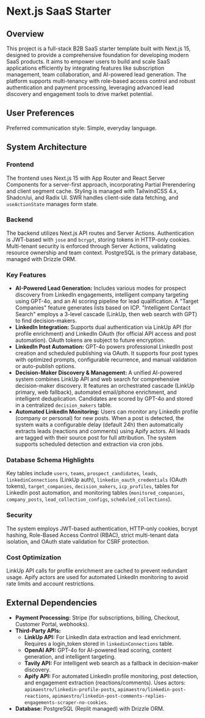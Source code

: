 # Next.js SaaS Starter

## Overview

This project is a full-stack B2B SaaS starter template built with Next.js 15, designed to provide a comprehensive foundation for developing modern SaaS products. It aims to empower users to build and scale SaaS applications efficiently by integrating features like subscription management, team collaboration, and AI-powered lead generation. The platform supports multi-tenancy with role-based access control and robust authentication and payment processing, leveraging advanced lead discovery and engagement tools to drive market potential.

## User Preferences

Preferred communication style: Simple, everyday language.

## System Architecture

### Frontend

The frontend uses Next.js 15 with App Router and React Server Components for a server-first approach, incorporating Partial Prerendering and client segment cache. Styling is managed with TailwindCSS 4.x, Shadcn/ui, and Radix UI. SWR handles client-side data fetching, and `useActionState` manages form state.

### Backend

The backend utilizes Next.js API routes and Server Actions. Authentication is JWT-based with `jose` and `bcrypt`, storing tokens in HTTP-only cookies. Multi-tenant security is enforced through Server Actions, validating resource ownership and team context. PostgreSQL is the primary database, managed with Drizzle ORM.

### Key Features

*   **AI-Powered Lead Generation:** Includes various modes for prospect discovery from LinkedIn engagements, intelligent company targeting using GPT-4o, and an AI scoring pipeline for lead qualification. A "Target Companies" feature generates lists based on ICP. "Intelligent Contact Search" employs a 3-level cascade (LinkUp, then web search with GPT) to find decision-makers.
*   **LinkedIn Integration:** Supports dual authentication via LinkUp API (for profile enrichment) and LinkedIn OAuth (for official API access and post automation). OAuth tokens are subject to future encryption.
*   **LinkedIn Post Automation:** GPT-4o powers professional LinkedIn post creation and scheduled publishing via OAuth. It supports four post types with optimized prompts, configurable recurrence, and manual validation or auto-publish options.
*   **Decision-Maker Discovery & Management:** A unified AI-powered system combines LinkUp API and web search for comprehensive decision-maker discovery. It features an orchestrated cascade (LinkUp primary, web fallback), automated email/phone enrichment, and intelligent deduplication. Candidates are scored by GPT-4o and stored in a centralized `decision_makers` table.
*   **Automated LinkedIn Monitoring:** Users can monitor any LinkedIn profile (company or personal) for new posts. When a post is detected, the system waits a configurable delay (default 24h) then automatically extracts leads (reactions and comments) using Apify actors. All leads are tagged with their source post for full attribution. The system supports scheduled detection and extraction via cron jobs.

### Database Schema Highlights

Key tables include `users`, `teams`, `prospect_candidates`, `leads`, `linkedinConnections` (LinkUp auth), `linkedin_oauth_credentials` (OAuth tokens), `target_companies`, `decision_makers`, `icp_profiles`, tables for LinkedIn post automation, and monitoring tables (`monitored_companies`, `company_posts`, `lead_collection_configs`, `scheduled_collections`).

### Security

The system employs JWT-based authentication, HTTP-only cookies, bcrypt hashing, Role-Based Access Control (RBAC), strict multi-tenant data isolation, and OAuth state validation for CSRF protection.

### Cost Optimization

LinkUp API calls for profile enrichment are cached to prevent redundant usage. Apify actors are used for automated LinkedIn monitoring to avoid rate limits and account restrictions.

## External Dependencies

*   **Payment Processing:** Stripe (for subscriptions, billing, Checkout, Customer Portal, webhooks).
*   **Third-Party APIs:**
    *   **LinkUp API:** For LinkedIn data extraction and lead enrichment. Requires a login_token stored in `linkedinConnections` table.
    *   **OpenAI API:** GPT-4o for AI-powered lead scoring, content generation, and intelligent targeting.
    *   **Tavily API:** For intelligent web search as a fallback in decision-maker discovery.
    *   **Apify API:** For automated LinkedIn profile monitoring, post detection, and engagement extraction (reactions/comments). Uses actors: `apimaestro/linkedin-profile-posts`, `apimaestro/linkedin-post-reactions`, `apimaestro/linkedin-post-comments-replies-engagements-scraper-no-cookies`.
*   **Database:** PostgreSQL (Replit managed) with Drizzle ORM.